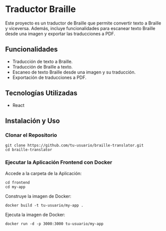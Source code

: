# Traductor Braille

Este proyecto es un traductor de Braille que permite convertir texto a Braille y viceversa. Además, incluye funcionalidades para escanear texto Braille desde una imagen y exportar las traducciones a PDF.

## Funcionalidades

- Traducción de texto a Braille.
- Traducción de Braille a texto.
- Escaneo de texto Braille desde una imagen y su traducción.
- Exportación de traducciones a PDF.

## Tecnologías Utilizadas

- React

## Instalación y Uso

### Clonar el Repositorio

```
git clone https://github.com/tu-usuario/braille-translator.git
cd braille-translator
```

### Ejecutar la Aplicación Frontend con Docker
Accede a la carpeta de la Aplicación:
```
cd frontend
cd my-app
```
Construye la imagen de Docker:
```
docker build -t tu-usuario/my-app .
```
Ejecuta la imagen de Docker:
```
docker run -d -p 3000:3000 tu-usuario/my-app
```
